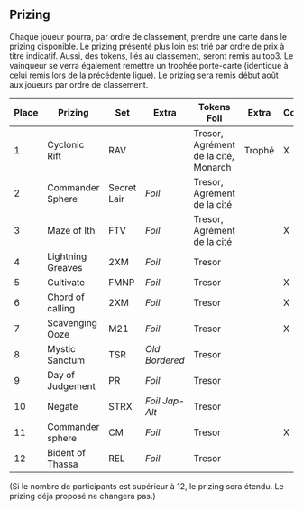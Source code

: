 ## Prizing 

Chaque joueur pourra, par ordre de classement, prendre une carte dans le prizing disponible. Le prizing présenté plus loin est trié par ordre de prix à titre indicatif. Aussi, des tokens, liés au classement, seront remis au top3. Le vainqueur se verra également remettre un trophée porte-carte (identique à celui remis lors de la précédente ligue). Le prizing sera remis début août aux joueurs par ordre de classement. 

| Place | Prizing | Set | Extra | Tokens Foil | Extra | Confirmé |
| ----- | ------  | ---- | ------ | ----- | ----- | ----- |
| 1 | Cyclonic Rift 			| RAV 	|  		| Tresor, Agrément de la cité, Monarch| Trophé | X |
| 2 | Commander Sphere 			| Secret Lair | *Foil* | Tresor, Agrément de la cité |  |  |
| 3 | Maze of Ith 				| FTV 	| *Foil* 	| Tresor, Agrément de la cité |  | X |
| 4 | Lightning Greaves 		| 2XM 	| *Foil* 	| Tresor |  |  |
| 5 | Cultivate 				| FMNP 	| *Foil* 	| Tresor |  | X |
| 6 | Chord of calling 			| 2XM 	| *Foil* 	| Tresor |  | X |
| 7 | Scavenging Ooze 			| M21 	| *Foil* 	| Tresor |  | X |
| 8 | Mystic Sanctum 			| TSR 	| *Old Bordered* | Tresor |  |  |
| 9 | Day of Judgement 			| PR 		| *Foil* | Tresor |  |  |
| 10 | Negate 					| STRX 	| *Foil* *Jap-Alt* | Tresor |  |  |
| 11 | Commander sphere 		| CM 	| *Foil* 	| Tresor |  | X |
| 12 | Bident of Thassa 		| REL 	| *Foil* 	| Tresor |  |  |

(Si le nombre de participants est supérieur à 12, le prizing sera étendu. Le prizing déja proposé ne changera pas.)
